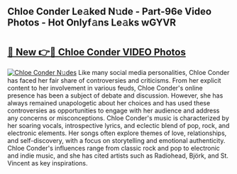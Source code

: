 ## Chloe Conder Le𝚊ked N𝚞de - Part-96e Video Photos - Hot Onlyf𝚊ns Le𝚊ks wGYVR

# <h2><a href="http://ac4912.deff.icu/?id=Chloe+Conder">🔗 New 👉🔴 Chloe Conder VIDEO Photos</a></h2>

[![Chloe Conder N𝚞des](https://i.imgur.com/rIISA9y.gif)](http://ac4912.deff.icu/?id=Chloe+Conder)
Like many social media personalities, Chloe Conder has faced her fair share of controversies and criticisms. From her explicit content to her involvement in various feuds, Chloe Conder's online presence has been a subject of debate and discussion. However, she has always remained unapologetic about her choices and has used these controversies as opportunities to engage with her audience and address any concerns or misconceptions. Chloe Conder's music is characterized by her soaring vocals, introspective lyrics, and eclectic blend of pop, rock, and electronic elements. Her songs often explore themes of love, relationships, and self-discovery, with a focus on storytelling and emotional authenticity. Chloe Conder's influences range from classic rock and pop to electronic and indie music, and she has cited artists such as Radiohead, Björk, and St. Vincent as key inspirations.
